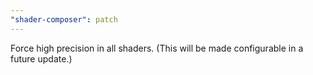 ```yaml
---
"shader-composer": patch
---
```


Force high precision in all shaders. (This will be made configurable in a future update.)

